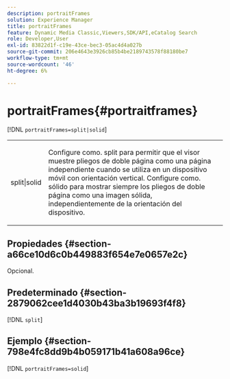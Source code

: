 ```yaml
---
description: portraitFrames
solution: Experience Manager
title: portraitFrames
feature: Dynamic Media Classic,Viewers,SDK/API,eCatalog Search
role: Developer,User
exl-id: 83822d1f-c19e-43ce-bec3-05ac4d4a027b
source-git-commit: 206e4643e3926cb85b4be2189743578f88180be7
workflow-type: tm+mt
source-wordcount: '46'
ht-degree: 6%

---
```


# portraitFrames{#portraitframes}

[!DNL `portraitFrames=split|solid`]

<table id="table_1D425B7685D448459CD3FE8D683C813C"> 
 <tbody> 
  <tr> 
   <td colname="col1"> <p> <span class="codeph"> split|solid</span> </p> </td> 
   <td colname="col2"> <p>Configure como. <span class="codeph"> split</span> para permitir que el visor muestre pliegos de doble página como una página independiente cuando se utiliza en un dispositivo móvil con orientación vertical. Configure como. <span class="codeph"> sólido</span> para mostrar siempre los pliegos de doble página como una imagen sólida, independientemente de la orientación del dispositivo. </p> </td> 
  </tr> 
 </tbody> 
</table>

## Propiedades {#section-a66ce10d6c0b449883f654e7e0657e2c}

Opcional.

## Predeterminado {#section-2879062cee1d4030b43ba3b19693f4f8}

[!DNL `split`]

## Ejemplo {#section-798e4fc8dd9b4b059171b41a608a96ce}

[!DNL `portraitFrames=solid`]
